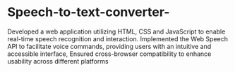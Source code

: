 # Speech-to-text-converter-

Developed a web application utilizing HTML, CSS and JavaScript to enable real-time speech recognition and interaction. Implemented the Web Speech API to facilitate voice commands, providing users with an intuitive and accessible interface, Ensured cross-browser compatibility to enhance usability across different platforms
